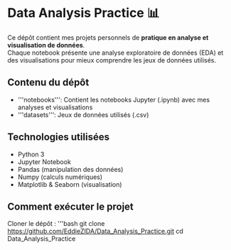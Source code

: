 # Data Analysis Practice 📊

Ce dépôt contient mes projets personnels de **pratique en analyse et visualisation de données**.  
Chaque notebook présente une analyse exploratoire de données (EDA) et des visualisations pour mieux comprendre les jeux de données utilisés.

## Contenu du dépôt

- '''notebooks''': Contient les notebooks Jupyter (.ipynb) avec mes analyses et visualisations
- '''datasets''': Jeux de données utilisés (.csv)

## Technologies utilisées

- Python 3
- Jupyter Notebook
- Pandas (manipulation des données)
- Numpy (calculs numériques)
- Matplotlib & Seaborn (visualisation)

## Comment exécuter le projet

 Cloner le dépôt :
   '''bash
   git clone https://github.com/EddieZIDA/Data_Analysis_Practice.git
   cd Data_Analysis_Practice
